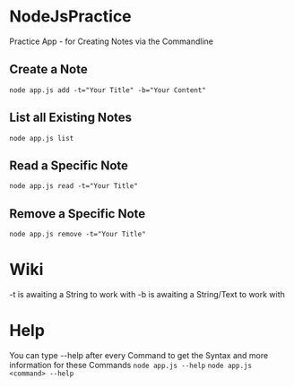 # NodeJsPractice

Practice App - for Creating Notes via the Commandline

Create a Note
-------------
`node app.js add -t="Your Title" -b="Your Content"`

List all Existing Notes
-----------------------
`node app.js list`

Read a Specific Note
--------------------
`node app.js read -t="Your Title"`

Remove a Specific Note
----------------------
`node app.js remove -t="Your Title"`

# Wiki
-t is awaiting a String to work with
-b is awaiting a String/Text to work with

# Help
You can type --help after every Command to get the Syntax and more information for these Commands
`node app.js --help`
`node app.js <command> --help`

